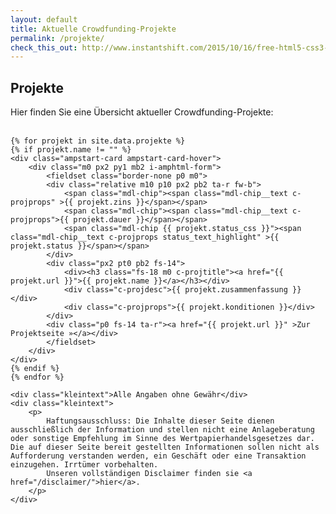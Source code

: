 ```yaml
---
layout: default
title: Aktuelle Crowdfunding-Projekte
permalink: /projekte/
check_this_out: http://www.instantshift.com/2015/10/16/free-html5-css3-pricing-tables/
---
```


<h2>Projekte</h2>
  <div class="entry">
	Hier finden Sie eine Übersicht aktueller Crowdfunding-Projekte:<br><br>

	{% for projekt in site.data.projekte %}
	{% if projekt.name != "" %}
	<div class="ampstart-card ampstart-card-hover">
		<div class="m0 px2 py1 mb2 i-amphtml-form">
			<fieldset class="border-none p0 m0">
			<div class="relative m10 p10 px2 pb2 ta-r fw-b">
				<span class="mdl-chip"><span class="mdl-chip__text c-projprops" >{{ projekt.zins }}</span></span>
				<span class="mdl-chip"><span class="mdl-chip__text c-projprops">{{ projekt.dauer }}</span></span>
				<span class="mdl-chip {{ projekt.status_css }}"><span class="mdl-chip__text c-projprops status_text_highlight" >{{ projekt.status }}</span></span>
			</div>
			<div class="px2 pt0 pb2 fs-14">
				<div><h3 class="fs-18 m0 c-projtitle"><a href="{{ projekt.url }}">{{ projekt.name }}</a></h3></div>
				<div class="c-projdesc">{{ projekt.zusammenfassung }}</div>
				<div class="c-projprops">{{ projekt.konditionen }}</div>
			</div>
			<div class="p0 fs-14 ta-r"><a href="{{ projekt.url }}" >Zur Projektseite »</a></div>
			</fieldset>
		</div>
	</div>
	{% endif %}
	{% endfor %}
	
	<div class="kleintext">Alle Angaben ohne Gewähr</div>
	<div class="kleintext">
		<p>
			Haftungsausschluss: Die Inhalte dieser Seite dienen ausschließlich der Information und stellen nicht eine Anlageberatung oder sonstige Empfehlung im Sinne des Wertpapierhandelsgesetzes dar. Die auf dieser Seite bereit gestellten Informationen sollen nicht als Aufforderung verstanden werden, ein Geschäft oder eine Transaktion einzugehen. Irrtümer vorbehalten.
			Unseren vollständigen Disclaimer finden sie <a href="/disclaimer/">hier</a>.
		</p>
	</div>
</div>
